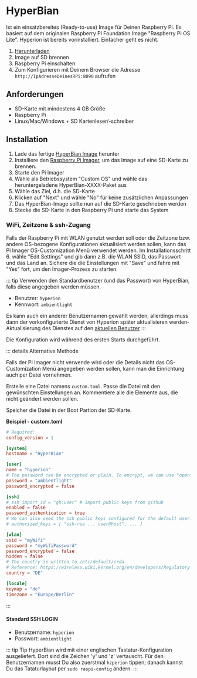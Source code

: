 # HyperBian
Ist ein einsatzbereites (Ready-to-use) Image für Deinen Raspberry Pi. Es basiert auf dem originalen Raspberry Pi Foundation Image "Raspberry Pi OS Lite". Hyperion ist bereits vorinstalliert. Einfacher geht es nicht.
1. [Herunterladen](https://github.com/Hyperion-Project/HyperBian/releases)
2. Image auf SD brennen 
3. Raspberry Pi einschalten
4. Zum Konfigurieren mit Deinem Browser die Adresse `http://IpAdresseDeinesRPi:8090` aufrufen

## Anforderungen
  * SD-Karte mit mindestens 4 GB Größe
  * Raspberry Pi
  * Linux/Mac/Windows + SD Kartenleser/-schreiber

## Installation
  1. Lade das fertige [HyperBian Image](https://github.com/Hyperion-Project/HyperBian/releases) herunter
  2. Installiere den [Raspberry Pi Imager](https://www.raspberrypi.com/documentation/computers/getting-started.html#raspberry-pi-imager), um das Image auf eine SD-Karte zu brennen.
  3. Starte den Pi Imager
  4. Wähle als Betriebssystem "Custom OS" und wähle das heruntergeladene HyperBian-XXXX-Paket aus
  5. Wähle das Ziel, d.h. die SD-Karte
  6. Klicken auf "Next" und wähle "No" für keine zusätzlichen Anpassungen
  7. Das HyperBian-Image sollte nun auf die SD-Karte geschrieben werden
  8. Stecke die SD-Karte in den Raspberry Pi und starte das System

### WiFi, Zeitzone & ssh-Zugang
Falls der Raspberry Pi mit WLAN genutzt werden soll oder die Zeitzone bzw. andere OS-bezogene Konfigurationen aktualisiert werden sollen, kann das Pi Imager OS-Customization Menü verwendet werden.
Im Installationsschritt 6. wähle "Edit Settings" und gib dann z.B. die WLAN SSID, das Passwort und das Land an.
Sichere die die Einstellungen mit "Save" und fahre mit "Yes" fort, um den Imager-Prozess zu starten.

::: tip Verwenden den Standardbenutzer (und das Passwort) von HyperBian, falls diese angegeben werden müssen.
 - Benutzer: `hyperion`
 - Kennwort: `ambientlight`
 
Es kann auch ein anderer Benutzernamen gewählt werden, allerdings muss dann der vorkonfigurierte Dienst von Hyperion später aktualisieren werden-
Aktualisierung des Dienstes auf den [aktuellen Benutzer](/de/user/GettingStarted.md#andern-des-benutzer-des-dienstes-auf-den-aktuellen-benutzer)
:::

Die Konfiguration wird während des ersten Starts durchgeführt.

::: details Alternative Methode

Falls der PI Imager nicht verwende wird oder die Details nicht das OS-Customization Menü angegeben werden sollen, 
kann man die Einrichtung auch per Datei vornehmen.

Erstelle eine Datei namens `custom.toml`.
Passe die Datei mit den gewünschten Einstellungen an. Kommentiere alle die Elemente aus, die nicht geändert werden sollen.

Speicher die Datei in der Boot Partion der SD-Karte.

**Beispiel - custom.toml**

``` toml
# Required:
config_version = 1

[system]
hostname = "HyperBian"

[user]
name = "hyperion"
# The password can be encrypted or plain. To encrypt, we can use "openssl passwd -5 raspberry"
password = "ambientlight"
password_encrypted = false

[ssh]
# ssh_import_id = "gh:user" # import public keys from github
enabled = false
password_authentication = true
# We can also seed the ssh public keys configured for the default user:
# authorized_keys = [ "ssh-rsa ... user@host", ... ]

[wlan]
ssid = "myWifi"
password = "myWifiPassword"
password_encrypted = false
hidden = false
# The country is written to /etc/default/crda
# Reference: https://wireless.wiki.kernel.org/en/developers/Regulatory
country = "DE"

[locale]
keymap = "de"
timezone = "Europe/Berlin"
```
:::

#### Standard SSH LOGIN
 - Benutzername: `hyperion`
 - Passwort: `ambientlight`

::: tip Tip
  HyperBian wird mit einer englischen Tastatur-Konfiguration ausgeliefert. Dort sind die Zeichen 'y' und 'z' vertauscht. Für den Benutzernamen musst Du also zuerstmal `hzperion` tippen; danach kannst Du das Tataturlayout per `sudo raspi-config` ändern.
:::

